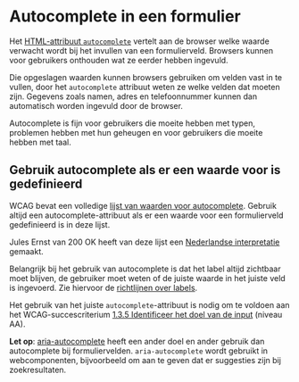 <!-- @license CC0-1.0 -->

# Autocomplete in een formulier

Het [HTML-attribuut `autocomplete`](https://developer.mozilla.org/en-US/docs/Web/HTML/Attributes/autocomplete) vertelt aan de browser welke waarde verwacht wordt bij het invullen van een formulierveld. Browsers kunnen voor gebruikers onthouden wat ze eerder hebben ingevuld.

Die opgeslagen waarden kunnen browsers gebruiken om velden vast in te vullen, door het `autocomplete` attribuut weten ze welke velden dat moeten zijn. Gegevens zoals namen, adres en telefoonnummer kunnen dan automatisch worden ingevuld door de browser.

Autocomplete is fijn voor gebruikers die moeite hebben met typen, problemen hebben met hun geheugen en voor gebruikers die moeite hebben met taal.

## Gebruik autocomplete als er een waarde voor is gedefinieerd

WCAG bevat een volledige [lijst van waarden voor autocomplete](https://www.w3.org/Translations/WCAG22-nl/#input-purposes). Gebruik altijd een autocomplete-attribuut als er een waarde voor een formulierveld gedefinieerd is in deze lijst.

Jules Ernst van 200 OK heeft van deze lijst een [Nederlandse interpretatie](https://www.200ok.nl/tips/autocomplete/) gemaakt.

Belangrijk bij het gebruik van autocomplete is dat het label altijd zichtbaar moet blijven, de gebruiker moet weten of de juiste waarde in het juiste veld is ingevoerd. Zie hiervoor de [richtlijnen over labels](/richtlijnen/formulieren/labels).

Het gebruik van het juiste `autocomplete`-attribuut is nodig om te voldoen aan het WCAG-succescriterium [1.3.5 Identificeer het doel van de input](/wcag/1.3.5/) (niveau AA).

**Let op**: [aria-autocomplete](https://developer.mozilla.org/en-US/docs/Web/Accessibility/ARIA/Attributes/aria-autocomplete) heeft een ander doel en ander gebruik dan autocomplete bij formuliervelden. `aria-autocomplete` wordt gebruikt in webcomponenten, bijvoorbeeld om aan te geven dat er suggesties zijn bij zoekresultaten.
